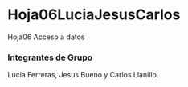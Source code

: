# Hoja06LuciaJesusCarlos
Hoja06 Acceso a datos


### Integrantes de Grupo
Lucia Ferreras, Jesus Bueno y Carlos Llanillo.

